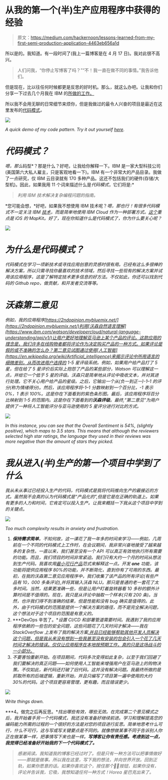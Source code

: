 # 从我的第一个(半)生产应用程序中获得的经验

> 原文：<https://medium.com/hackernoon/lessons-learned-from-my-first-semi-production-application-4463eb656a1d>

所以是的。我知道。有一段时间了(我上一篇博客是在 4 月 17 日)。我对此很不高兴。

> 人们问我，“你停止写博客了吗？”“不！我一直在做不同的事情。”我告诉他们。

但是现在，比以往任何时候都更是反思的好时机。那么，就这么办吧。让我和你们分享一下过去几个月我在 IBM 的[所做的工作。](https://hackernoon.com/tagged/ibm)

所以我不会用无聊的日常细节来烦你，但是我做过的最令人兴奋的项目是最近在这里发布的[代码模式](https://developer.ibm.com/code/patterns/analyze-product-reviews-and-generate-a-shopping-guide/)*。*

*![](img/9e6f14941ebb6469d139293f4daf87b8.png)*

*A quick demo of my code pattern. Try it out yourself [here](https://2ndopinion.mybluemix.net/).*

# *代码模式？*

*嗯，那么*码型*？那是什么？好吧，让我给你解释一下。IBM 是一家大型科技公司(美国第六大私人雇主，只是客观地看一下)。IBM 有一个非常大的产品目录。我做了一点研究，仅 IBM 云目录就有 170 多种产品。这还不包括我们的硬件(存储/大型机)。因此，如果我用 11 个词来描述什么是*代码模式*，它们将是:*

> *利用 IBM 技术解决复杂编程问题的指南。*

*您可能会想，*好吧，如果我不想使用 IBM 技术呢？*嗯，那也行！有很多代码模式不一定关注 IBM [技术](https://hackernoon.com/tagged/technology)，而是简单地使用 IBM Cloud 作为一种部署方式。[这个](https://github.com/IBM/ios-mapkit-indoor-map?cm_sp=Developer-_-create-dynamic-indoor-map-ios-_-Get-%20the-code)重点是 iOS 的 MapKit。好了，现在你知道什么是代码模式了，你为什么要关心呢？*

*![](img/eea2ed07bf984a18a3d4c6fb498c5d1b.png)*

# *为什么是代码模式？*

*代码模式在学习一项新技术或寻找应用创意的灵感时很有用。已经有这么多很棒的解决方案，所以只需寻找你最喜欢的技术领域，然后寻找一些现有的解决方案并试用该应用程序，这是了解特定技术更多信息的好方法。不仅如此，你还可以找到代码的 Github repo，做贡献，和开发者交流等等。*

# *沃森第二意见*

*例如，我的应用程序[https://2ndopinion.mybluemix.net/](https://2ndopinion.mybluemix.net/)利用[沃森自然语言理解](https://www.ibm.com/watson/developercloud/natural-language-understanding/api/v1/)让用户更好地理解亚马逊上某个产品的评论。这款应用的理念是，我们许多在线购物者都将评论作为决定购买产品的一种方式。如果评论是假的或不准确的怎么办？第二意见试图通过使用[人工智能](https://en.wikipedia.org/wiki/Artificial_intelligence)来揭示评论中所用语言的细微差别，从而改进用户选择的 1-5 星评级系统。例如，如果用户给产品打了 5 星，但在给了 5 星评价后实际上抱怨了产品的某些部分，Watson 可以理解这一点，并给它一个低于 5 星的评级。沃森只是简单地从评论中吸收文本，并对其进行处理。它不关心用户给产品的星级。之后，它输出一个从(负一到正一)-1–1 的评分(称为情绪得分)。然后，该应用程序将-1–1 分数映射到一个百分比，-1 表示 0%，1 表示 100%。这是你在下面看到的紫色条形图。最后，该应用程序将百分比映射到 1-5 的范围内。这是你在下面看到的**沃森评级**。最终,“第二意见”为用户提供了一种将人工智能评分与亚马逊使用的 5 星评分进行对比的方式。*

*![](img/1ce87ba5a2b59446643d05aeba311702.png)*

*In this instance, you can see that the Overall Sentiment is 54%, (slightly positive), which maps to 3.5 stars. This means that although the reviewers selected high star ratings, the language they used in their reviews was more negative than the amount of stars they picked.*

# *我从进入(半)生产的第一个项目中学到了什么*

*我从未从事过已经投入生产的代码，代码模式是我将代码推向生产的最接近的方式。虽然我不会真的认为代码模式是“产品化的”,但是它是在正确的轨道上。如果有更多的人力和时间，它肯定可以投入生产。让我来概括一下我从这个项目中学到的关键点。*

*![](img/1c6c656a15ab5f84bb7270f15913468c.png)*

*Too much complexity results in anxiety and frustration.*

1.  ***保持需求简单**。不知何故，这一课花了我一年多的时间来学习——例如，几周前在一个不同的代码模式上工作时，在会议期间，我非常兴奋地接受了越来越多的复杂性。一直以来，我们甚至没有一个 API 可以真正有效地执行所有需要的功能。而且，我们项目的时间非常紧迫。我们只有大约一个月的时间从想法到生产代码。我喜欢用[最小可行产品](https://en.wikipedia.org/wiki/Minimum_viable_product)范式来解释这一点。开发 **one** 功能，该功能将提供应用程序 80%的功能，并不断简化，直到你有了可用的东西。最初，在我的沃森第二意见应用程序中，我们收集了该产品的所有评论(有些产品有 10，000 多条评论),并将其输入沃森 NLU。那只是普通的老一套花了太多时间。当然，结果更准确一些，但是让用户盯着旋转器看 10 多秒的额外计算时间是不值得的。现在，我只是从评论中抽取一个样本(只有 200 条)。当然，也许我们得不到准确的结果，但是性能和没有 bug 确实是值得的。此外，由于代码模式的范围是提供一个解决方案的路径，而不是完全解决问题，这个想法对于这个项目的范围是有意义的。*
2.  ***DevOps 辛苦了。**设置 CI/CD 和部署管道需要时间。我遇到了我的应用程序依赖的一些包的安全问题，这些问题花了几天时间才解决——我在 StackOverflow 上发布了我的解决方案[,并且已经能够帮助其他开发人员解决这个问题，但是我从来没有想到一些我甚至没有安装的包会引入一个花了几天时间才解决的错误。仅仅让应用程序在本地按预期工作，真的只是这场战斗的一小部分。](https://stackoverflow.com/questions/50053991/github-potential-security-vulnerability-error-for-hoek-node-module/50770060#50770060)*
3.  *不要害怕重新开始。在项目期间，代码多次变得如此复杂，以至于我们回避了我们要解决的真正问题——如何使用人工智能来增强用户在亚马逊上的购物决策。不仅如此，新代码还打破了旧代码。这并没有解决问题。我最终所做的是抓取所有的后端逻辑，重新开始，并且只编写了项目第一遍中使用的大约 30%的代码。这个项目更容易管理，更有趣，而且错误更少。*

*![](img/f354d4fd739f2d9c0d59dd9fba4183f7.png)*

*Write things down.*

***4。做完之后再反思。**找出哪些有效，哪些无效。在完成第二个意见模式之后，我开始着手另一个代码模式，我还没有准备好继续前进。学习和理解提高您的编码能力所需的过程的一个很好的方法是对您的项目进行反思。简单地思考什么可行，什么不可行，这与写或写关键要点是不同的。就像想做某事不同于告诉别人你正在做某事一样，把事情写下来也是一样。**写博客让你有责任感。考虑到这一点，我觉得已经准备好开始我的下一个代码模式了。***

> *感谢阅读。我知道我的博客已经过时了。但是只有一种方法可以把事情做好——那就是做事。所以我在这里，写下我的想法，并向世界开放。回到正轨，如果你愿意的话。如果你喜欢这个，按住那个👏🏼按钮，如果你没有，评论并告诉我，它吸，我想知道任何一种方式！Horea 星巴克出来了。*